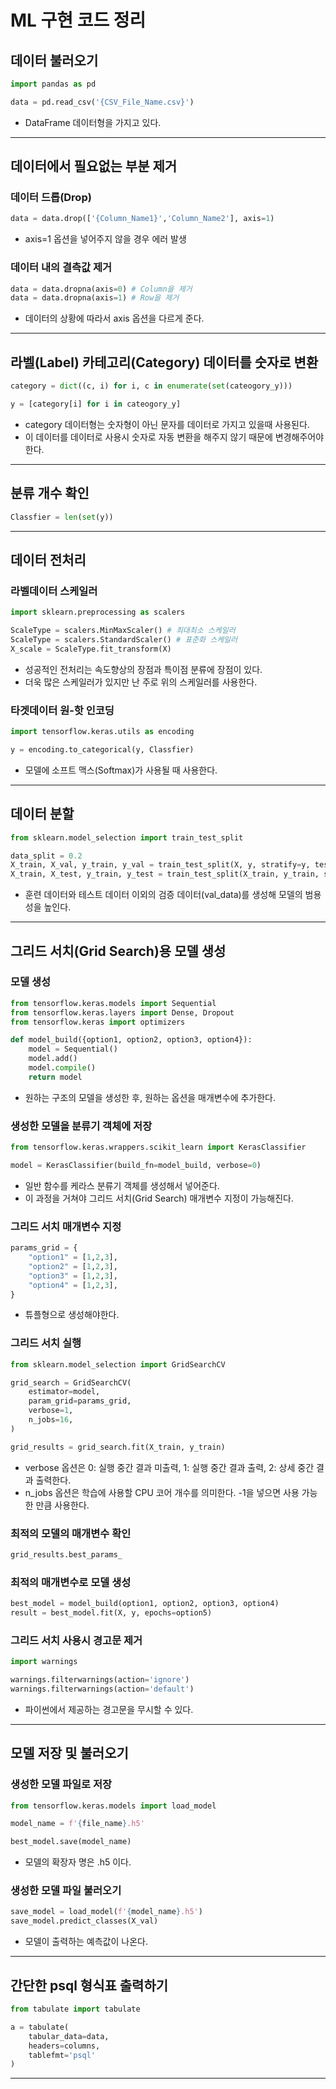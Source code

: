 # ML 구현 코드 정리

## 데이터 불러오기

```python
import pandas as pd

data = pd.read_csv('{CSV_File_Name.csv}')
```
- DataFrame 데이터형을 가지고 있다.

---

## 데이터에서 필요없는 부분 제거

### 데이터 드롭(Drop)

```python
data = data.drop(['{Column_Name1}','Column_Name2'], axis=1)
```
- axis=1 옵션을 넣어주지 않을 경우 에러 발생

### 데이터 내의 결측값 제거

```python
data = data.dropna(axis=0) # Column을 제거
data = data.dropna(axis=1) # Row을 제거
```
- 데이터의 상황에 따라서 axis 옵션을 다르게 준다.

---

## 라벨(Label) 카테고리(Category) 데이터를 숫자로 변환

```python
category = dict((c, i) for i, c in enumerate(set(cateogory_y)))

y = [category[i] for i in cateogory_y]
```

- category 데이터형는 숫자형이 아닌 문자를 데이터로 가지고 있을때 사용된다.
- 이 데이터를 데이터로 사용시 숫자로 자동 변환을 해주지 않기 때문에 변경해주어야 한다.

---

## 분류 개수 확인

```python
Classfier = len(set(y))
```

---

## 데이터 전처리

### 라벨데이터 스케일러

```python
import sklearn.preprocessing as scalers

ScaleType = scalers.MinMaxScaler() # 최대최소 스케일러
ScaleType = scalers.StandardScaler() # 표준화 스케일러
X_scale = ScaleType.fit_transform(X)
```

- 성공적인 전처리는 속도향상의 장점과 특이점 분류에 장점이 있다.
- 더욱 많은 스케일러가 있지만 난 주로 위의 스케일러를 사용한다.

### 타겟데이터 원-핫 인코딩

```python
import tensorflow.keras.utils as encoding

y = encoding.to_categorical(y, Classfier)
```
- 모델에 소프트 맥스(Softmax)가 사용될 때 사용한다.

---

## 데이터 분할

```python
from sklearn.model_selection import train_test_split

data_split = 0.2
X_train, X_val, y_train, y_val = train_test_split(X, y, stratify=y, test_size=data_split)
X_train, X_test, y_train, y_test = train_test_split(X_train, y_train, stratify=y_train, test_sizedata_split)
```

- 훈련 데이터와 테스트 데이터 이외의 검증 데이터(val_data)를 생성해 모델의 범용성을 높인다.

---

## 그리드 서치(Grid Search)용 모델 생성

### 모델 생성

```python
from tensorflow.keras.models import Sequential
from tensorflow.keras.layers import Dense, Dropout
from tensorflow.keras import optimizers

def model_build({option1, option2, option3, option4}):
    model = Sequential()
    model.add()
    model.compile()
    return model
```

- 원하는 구조의 모델을 생성한 후, 원하는 옵션을 매개변수에 추가한다.

### 생성한 모델을 분류기 객체에 저장

```python
from tensorflow.keras.wrappers.scikit_learn import KerasClassifier

model = KerasClassifier(build_fn=model_build, verbose=0)
```

- 일반 함수를 케라스 분류기 객체를 생성해서 넣어준다.
- 이 과정을 거쳐야 그리드 서치(Grid Search) 매개변수 지정이 가능해진다.

### 그리드 서치 매개변수 지정

```python
params_grid = {
    "option1" = [1,2,3],
    "option2" = [1,2,3],
    "option3" = [1,2,3],
    "option4" = [1,2,3],
}
```

- 튜플형으로 생성해야한다.

### 그리드 서치 실행

```python
from sklearn.model_selection import GridSearchCV

grid_search = GridSearchCV(
    estimator=model,
    param_grid=params_grid,
    verbose=1,
    n_jobs=16,
)

grid_results = grid_search.fit(X_train, y_train)
```

- verbose 옵션은 0: 실행 중간 결과 미출력, 1: 실행 중간 결과 출력, 2: 상세 중간 결과 출력한다.
- n_jobs 옵션은 학습에 사용할 CPU 코어 개수를 의미한다. -1을 넣으면 사용 가능한 만큼 사용한다.

### 최적의 모델의 매개변수 확인

```python
grid_results.best_params_
```

### 최적의 매개변수로 모델 생성

```python
best_model = model_build(option1, option2, option3, option4)
result = best_model.fit(X, y, epochs=option5)
```

### 그리드 서치 사용시 경고문 제거

```python
import warnings

warnings.filterwarnings(action='ignore')
warnings.filterwarnings(action='default')
```

- 파이썬에서 제공하는 경고문을 무시할 수 있다.

---

## 모델 저장 및 불러오기

### 생성한 모델 파일로 저장

```python
from tensorflow.keras.models import load_model

model_name = f'{file_name}.h5'

best_model.save(model_name)
```

- 모델의 확장자 명은 .h5 이다.

### 생성한 모델 파일 불러오기

```python
save_model = load_model(f'{model_name}.h5')
save_model.predict_classes(X_val)
```

- 모델이 출력하는 예측값이 나온다.

---

## 간단한 psql 형식표 출력하기

```python
from tabulate import tabulate

a = tabulate(
    tabular_data=data,
    headers=columns,
    tablefmt='psql'
)
```

---
